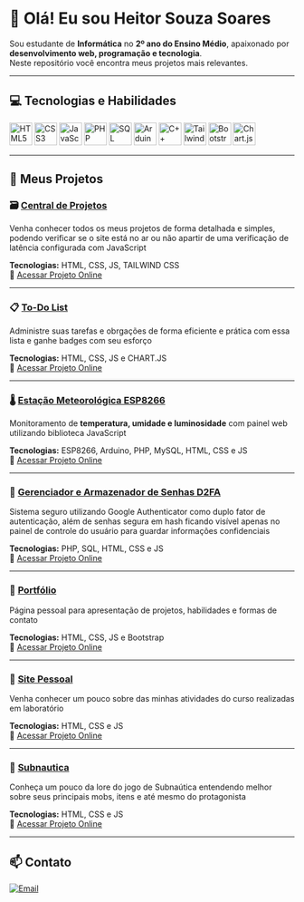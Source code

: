 # 👋 Olá! Eu sou Heitor Souza Soares

Sou estudante de **Informática** no **2º ano do Ensino Médio**, apaixonado por **desenvolvimento web, programação e tecnologia**.  
Neste repositório você encontra meus projetos mais relevantes.

---

## 💻 Tecnologias e Habilidades

<p align="left">
  <img src="https://img.shields.io/badge/HTML5-E34F26?style=flat&logo=html5&logoColor=white" alt="HTML5" height="40"/>
  <img src="https://img.shields.io/badge/CSS3-1572B6?style=flat&logo=css3&logoColor=white" alt="CSS3" height="40"/>
  <img src="https://img.shields.io/badge/JavaScript-F7DF1E?style=flat&logo=javascript&logoColor=black" alt="JavaScript" height="40"/>
  <img src="https://img.shields.io/badge/PHP-777BB4?style=flat&logo=php&logoColor=white" alt="PHP" height="40"/>
  <img src="https://img.shields.io/badge/SQL-003B57?style=flat&logo=sqlite&logoColor=white" alt="SQL" height="40"/>
  <img src="https://img.shields.io/badge/Arduino-00979D?style=flat&logo=arduino&logoColor=white" alt="Arduino" height="40"/>
  <img src="https://img.shields.io/badge/C++-00599C?style=flat&logo=c%2B%2B&logoColor=white" alt="C++" height="40"/>
  <img src="https://img.shields.io/badge/Tailwind_CSS-06B6D4?style=flat&logo=tailwindcss&logoColor=white" alt="Tailwind CSS" height="40"/>
  <img src="https://img.shields.io/badge/Bootstrap-7952B3?style=flat&logo=bootstrap&logoColor=white" alt="Bootstrap" height="40"/>
  <img src="https://img.shields.io/badge/Chart.js-FF6384?style=flat&logo=chartdotjs&logoColor=white" alt="Chart.js" height="40"/>
</p>



---

## 🚀 Meus Projetos

### 🗃 [Central de Projetos](https://github.com/HeitorSouzaSoares2025/CentralSS)
Venha conhecer todos os meus projetos de forma detalhada e simples, podendo verificar se o site está no ar ou não apartir de uma verificação de latência configurada com JavaScript

**Tecnologias:** HTML, CSS, JS, TAILWIND CSS  
🔗 [Acessar Projeto Online](https://central.wuaze.com/)

---

### 📋 [To-Do List](https://github.com/HeitorSouzaSoares2025/To-doList)
Administre suas tarefas e obrgações de forma eficiente e prática com essa lista e ganhe badges com seu esforço

**Tecnologias:** HTML, CSS, JS e CHART.JS  
🔗 [Acessar Projeto Online](https://heitorsouzasoares2025.github.io/To-dolist/)

---

### 🌡️ [Estação Meteorológica ESP8266](https://github.com/HeitorSouzaSoares2025/Esta-o-Meteorol-gica-)
Monitoramento de **temperatura, umidade e luminosidade** com painel web utilizando biblioteca JavaScript

**Tecnologias:** ESP8266, Arduino, PHP, MySQL, HTML, CSS e JS  
🔗 [Acessar Projeto Online](https://estacaometeorologicass.wuaze.com)

---

### 🔐 [Gerenciador e Armazenador de Senhas D2FA](https://github.com/HeitorSouzaSoares2025/Armazenador-e-Gerenciador-de-Senhas-2FA)
Sistema seguro utilizando Google Authenticator como duplo fator de autenticação, além de senhas segura em hash ficando visível apenas no painel de controle do usuário para guardar informações confidenciais

**Tecnologias:** PHP, SQL, HTML, CSS e JS  
🔗 [Acessar Projeto Online](https://heitor.wuaze.com/)

---

### 📰 [Portfólio](https://github.com/HeitorSouzaSoares2025/Portifolio)
Página pessoal para apresentação de projetos, habilidades e formas de contato

**Tecnologias:** HTML, CSS, JS e Bootstrap  
🔗 [Acessar Projeto Online](https://heitorsouzasoares2025.github.io/Portifolio/)

---

### 🔰 [Site Pessoal](https://github.com/HeitorSouzaSoares2025/HeitorSS)
Venha conhecer um pouco sobre das minhas atividades do curso realizadas em laboratório

**Tecnologias:** HTML, CSS e JS  
🔗 [Acessar Projeto Online](https://heitorsouzasoares2025.github.io/HeitorSS/)

---

### 🌊 [Subnautica](https://github.com/HeitorSouzaSoares2025/Subnautica)
Conheça um pouco da lore do jogo de Subnaútica entendendo melhor sobre seus principais mobs, itens e até mesmo do protagonista

**Tecnologias:** HTML, CSS e JS  
🔗 [Acessar Projeto Online](https://heitorsouzasoares2025.github.io/Subnautica/)

---

## 📫 Contato

[![Email](https://img.shields.io/badge/Email-D14836?style=for-the-badge&logo=gmail&logoColor=white)](mailto:heitorinformaticasala09@gmail.com)
